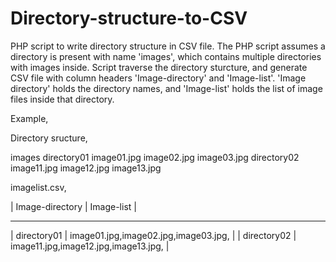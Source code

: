 # Directory-structure-to-CSV
PHP script to write directory structure in CSV file.
The PHP script assumes a directory is present with name 'images', which contains multiple directories with images inside.
Script traverse the directory sturcture, and generate CSV file with column headers 'Image-directory' and 'Image-list'.
'Image directory' holds the directory names, and 'Image-list' holds the list of image files inside that directory.

Example,

Directory sructure,

  images
      directory01
          image01.jpg
          image02.jpg
          image03.jpg
      directory02
          image11.jpg
          image12.jpg
          image13.jpg
          
imagelist.csv,

| Image-directory |           Image-list                 |
__________________________________________________________
| directory01     | image01.jpg,image02.jpg,image03.jpg, |
| directory02     | image11.jpg,image12.jpg,image13.jpg, |
 
